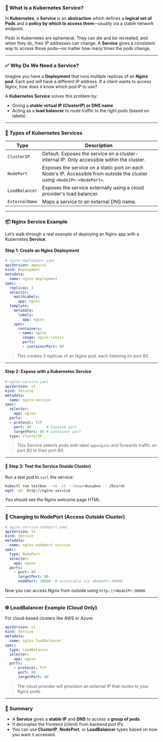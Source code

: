 ### 🚀 What is a **Kubernetes Service**?

In **Kubernetes**, a **Service** is an **abstraction** which defines a **logical set of Pods** and a **policy by which to access them**—usually via a stable network endpoint.

Pods in Kubernetes are ephemeral. They can die and be recreated, and when they do, their IP addresses can change. A **Service** gives a consistent way to access those pods—no matter how many times the pods change.

---

### ✅ Why Do We Need a Service?
Imagine you have a **Deployment** that runs multiple replicas of an **Nginx pod**. Each pod will have a different IP address. If a client wants to access Nginx, how does it know which pod IP to use?

A **Kubernetes Service** solves this problem by:
- Giving a **stable virtual IP (ClusterIP) or DNS name**
- Acting as a **load balancer** to route traffic to the right pods (based on labels)

---

### 🔧 Types of Kubernetes Services

| Type           | Description |
|----------------|-------------|
| `ClusterIP`    | Default. Exposes the service on a cluster-internal IP. Only accessible within the cluster. |
| `NodePort`     | Exposes the service on a static port on each Node's IP. Accessible from outside the cluster using `<NodeIP>:<NodePort>`. |
| `LoadBalancer` | Exposes the service externally using a cloud provider's load balancer. |
| `ExternalName` | Maps a service to an external DNS name. |

---

### 📦 Nginx Service Example

Let’s walk through a real example of deploying an Nginx app with a Kubernetes **Service**.

#### Step 1: Create an Nginx Deployment
```yaml
# nginx-deployment.yaml
apiVersion: apps/v1
kind: Deployment
metadata:
  name: nginx-deployment
spec:
  replicas: 3
  selector:
    matchLabels:
      app: nginx
  template:
    metadata:
      labels:
        app: nginx
    spec:
      containers:
      - name: nginx
        image: nginx:latest
        ports:
        - containerPort: 80
```

> This creates 3 replicas of an Nginx pod, each listening on port 80.

---

#### Step 2: Expose with a Kubernetes Service
```yaml
# nginx-service.yaml
apiVersion: v1
kind: Service
metadata:
  name: nginx-service
spec:
  selector:
    app: nginx
  ports:
  - protocol: TCP
    port: 80       # Exposed port
    targetPort: 80 # Container port
  type: ClusterIP
```

> This Service selects pods with label `app=nginx` and forwards traffic on port 80 to their port 80.

---

#### 🧪 Step 3: Test the Service (Inside Cluster)
Run a test pod to `curl` the service:
```bash
kubectl run testbox --rm -it --image=busybox -- /bin/sh
wget -qO- http://nginx-service
```

You should see the Nginx welcome page HTML.

---

### 🔁 Changing to NodePort (Access Outside Cluster)
```yaml
# nginx-service-nodeport.yaml
apiVersion: v1
kind: Service
metadata:
  name: nginx-nodeport-service
spec:
  type: NodePort
  selector:
    app: nginx
  ports:
    - port: 80
      targetPort: 80
      nodePort: 30080  # accessible via <NodeIP>:30080
```

Now you can access Nginx from outside using `http://<NodeIP>:30080`.

---

### 🌐 LoadBalancer Example (Cloud Only)
For cloud-based clusters like AWS or Azure:
```yaml
apiVersion: v1
kind: Service
metadata:
  name: nginx-loadbalancer
spec:
  type: LoadBalancer
  selector:
    app: nginx
  ports:
    - protocol: TCP
      port: 80
      targetPort: 80
```

> The cloud provider will provision an external IP that routes to your Nginx pods.

---

### 🧠 Summary

- A **Service** gives a **stable IP** and **DNS** to access a **group of pods**.
- It decouples the frontend (client) from backend pod IPs.
- You can use **ClusterIP**, **NodePort**, or **LoadBalancer** types based on how you want it accessed.

